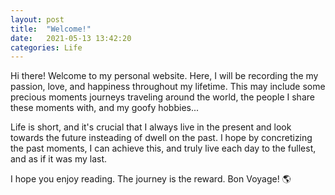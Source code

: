 ```yaml
---
layout: post
title:  "Welcome!"
date:   2021-05-13 13:42:20
categories: Life
---
```


Hi there! Welcome to my personal website. Here, I will be recording the my
passion, love, and happiness throughout my lifetime. This may include some
precious moments journeys traveling around the world, the people I share these
moments with, and my goofy hobbies...

Life is short, and it's crucial that I always live in the present and look towards
the future insteading of dwell on the past. I hope by concretizing the past moments,
I can achieve this, and truly live each day to the fullest, and as if it was my last.

I hope you enjoy reading. The journey is the reward. Bon Voyage! 🌎
